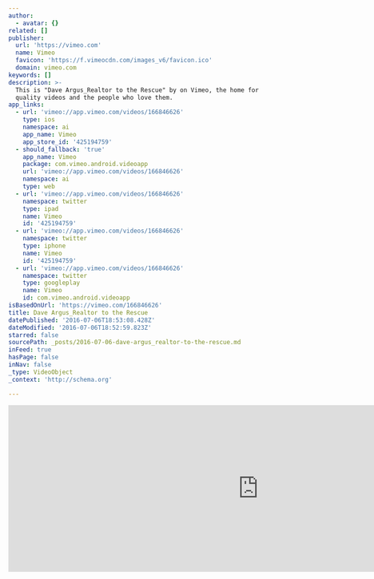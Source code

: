 ```yaml
---
author:
  - avatar: {}
related: []
publisher:
  url: 'https://vimeo.com'
  name: Vimeo
  favicon: 'https://f.vimeocdn.com/images_v6/favicon.ico'
  domain: vimeo.com
keywords: []
description: >-
  This is "Dave Argus_Realtor to the Rescue" by on Vimeo, the home for high
  quality videos and the people who love them.
app_links:
  - url: 'vimeo://app.vimeo.com/videos/166846626'
    type: ios
    namespace: ai
    app_name: Vimeo
    app_store_id: '425194759'
  - should_fallback: 'true'
    app_name: Vimeo
    package: com.vimeo.android.videoapp
    url: 'vimeo://app.vimeo.com/videos/166846626'
    namespace: ai
    type: web
  - url: 'vimeo://app.vimeo.com/videos/166846626'
    namespace: twitter
    type: ipad
    name: Vimeo
    id: '425194759'
  - url: 'vimeo://app.vimeo.com/videos/166846626'
    namespace: twitter
    type: iphone
    name: Vimeo
    id: '425194759'
  - url: 'vimeo://app.vimeo.com/videos/166846626'
    namespace: twitter
    type: googleplay
    name: Vimeo
    id: com.vimeo.android.videoapp
isBasedOnUrl: 'https://vimeo.com/166846626'
title: Dave Argus_Realtor to the Rescue
datePublished: '2016-07-06T18:53:08.428Z'
dateModified: '2016-07-06T18:52:59.823Z'
starred: false
sourcePath: _posts/2016-07-06-dave-argus_realtor-to-the-rescue.md
inFeed: true
hasPage: false
inNav: false
_type: VideoObject
_context: 'http://schema.org'

---
```

<iframe src="https://cdn.embedly.com/widgets/media.html?src=https%3A%2F%2Fplayer.vimeo.com%2Fvideo%2F166846626&amp;src_secure=1&amp;url=https%3A%2F%2Fvimeo.com%2F166846626&amp;image=https%3A%2F%2Fi.vimeocdn.com%2Fvideo%2F571018102_1280x427.jpg&amp;key=b7d04c9b404c499eba89ee7072e1c4f7&amp;type=text%2Fhtml&amp;schema=vimeo" width="1000" height="334" scrolling="no" frameborder="0" allowfullscreen="" style=""></iframe>